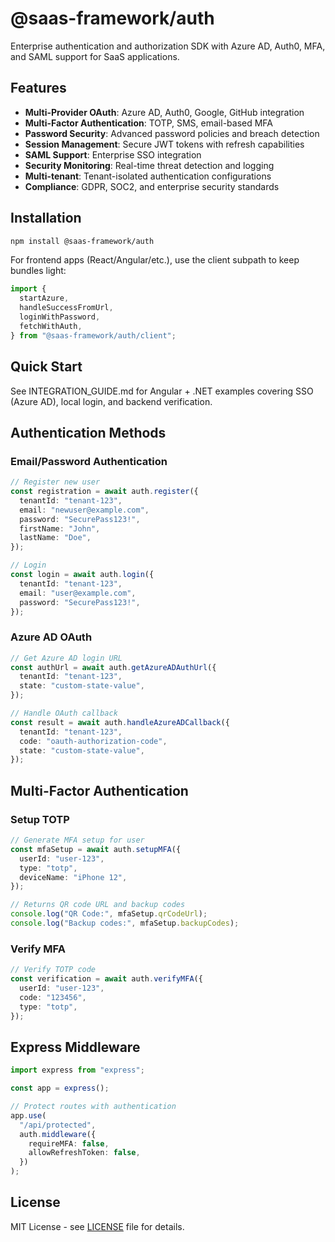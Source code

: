 # @saas-framework/auth

Enterprise authentication and authorization SDK with Azure AD, Auth0, MFA, and
SAML support for SaaS applications.

## Features

- **Multi-Provider OAuth**: Azure AD, Auth0, Google, GitHub integration
- **Multi-Factor Authentication**: TOTP, SMS, email-based MFA
- **Password Security**: Advanced password policies and breach detection
- **Session Management**: Secure JWT tokens with refresh capabilities
- **SAML Support**: Enterprise SSO integration
- **Security Monitoring**: Real-time threat detection and logging
- **Multi-tenant**: Tenant-isolated authentication configurations
- **Compliance**: GDPR, SOC2, and enterprise security standards

## Installation

```bash
npm install @saas-framework/auth
```

For frontend apps (React/Angular/etc.), use the client subpath to keep bundles
light:

```ts
import {
  startAzure,
  handleSuccessFromUrl,
  loginWithPassword,
  fetchWithAuth,
} from "@saas-framework/auth/client";
```

## Quick Start

See INTEGRATION_GUIDE.md for Angular + .NET examples covering SSO (Azure AD),
local login, and backend verification.

## Authentication Methods

### Email/Password Authentication

```typescript
// Register new user
const registration = await auth.register({
  tenantId: "tenant-123",
  email: "newuser@example.com",
  password: "SecurePass123!",
  firstName: "John",
  lastName: "Doe",
});

// Login
const login = await auth.login({
  tenantId: "tenant-123",
  email: "user@example.com",
  password: "SecurePass123!",
});
```

### Azure AD OAuth

```typescript
// Get Azure AD login URL
const authUrl = await auth.getAzureADAuthUrl({
  tenantId: "tenant-123",
  state: "custom-state-value",
});

// Handle OAuth callback
const result = await auth.handleAzureADCallback({
  tenantId: "tenant-123",
  code: "oauth-authorization-code",
  state: "custom-state-value",
});
```

## Multi-Factor Authentication

### Setup TOTP

```typescript
// Generate MFA setup for user
const mfaSetup = await auth.setupMFA({
  userId: "user-123",
  type: "totp",
  deviceName: "iPhone 12",
});

// Returns QR code URL and backup codes
console.log("QR Code:", mfaSetup.qrCodeUrl);
console.log("Backup codes:", mfaSetup.backupCodes);
```

### Verify MFA

```typescript
// Verify TOTP code
const verification = await auth.verifyMFA({
  userId: "user-123",
  code: "123456",
  type: "totp",
});
```

## Express Middleware

```typescript
import express from "express";

const app = express();

// Protect routes with authentication
app.use(
  "/api/protected",
  auth.middleware({
    requireMFA: false,
    allowRefreshToken: false,
  })
);
```

## License

MIT License - see [LICENSE](LICENSE) file for details.
